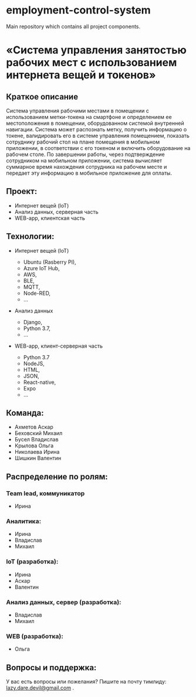 # employment-control-system
Main repository which contains all project components.

# «Система управления занятостью рабочих мест с использованием интернета вещей и токенов»

## Краткое описание

Система управления рабочими местами в помещении с
  использованием метки-токена на смартфоне и определением ее местоположения в 
  помещении, оборудованном системой внутренней навигации. Система может
  распознать метку, получить информацию о токене, валидировать его в системе
  управления помещением, показать сотруднику рабочий стол на плане помещения в
  мобильном приложении, в соответствии с его токеном и включить оборудование на
  рабочем столе. По завершении работы, через подтверждение сотрудником на
  мобильном приложении, система вычисляет суммарное время нахождения
  сотрудника на рабочем месте и передает эту информацию в мобильное приложение
  для оплаты.

## Проект:

- Интернет вещей (IoT)
- Анализ данных, серверная часть
- WEB-app, клиентская часть

## Технологии:

- Интернет вещей (IoT)
  - Ubuntu (Rasberry PI),
  - Azure IoT Hub,
  - AWS,
  - BLE,
  - MQTT,
  - Node-RED,
  - ...
  
- Анализ данных
  - Django,
  - Python 3.7,
  - ...
  
- WEB-app, клиент-серверная часть
  - Python 3.7
  - NodeJS,
  - HTML,
  - JSON,
  - React-native,
  - Expo
  - ...

## Команда:

- Ахметов Аскар
- Беховский Михаил
- Бусел Владислав
- Крылова Ольга
- Николаева Ирина
- Шишкин Валентин

## Распределение по ролям:

### Team lead, коммуникатор
  - Ирина
### Аналитика:
  - Ирина
  - Владислав
  - Михаил
### IoT (разработка):
  - Ирина
  - Аскар
  - Валентин
### Анализ данных, сервер (разработка):
  - Владислав
  - Михаил
### WEB (разработка):
  - Ольга
    
## Вопросы и поддержка:

У вас есть вопросы или пожелания? Пишите на почту тимлиду: lazy.dare.devil@gmail.com .
